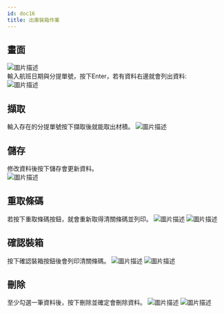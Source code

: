 ```yaml
---
id: doc16
title: 出庫裝箱作業
---
```

## 畫面  
![圖片描述](/img/hiclick/Packing_home.png)  
輸入航班日期與分提單號，按下Enter，若有資料右邊就會列出資料:  
![圖片描述](/img/hiclick/Packing_Enter.png)
## 擷取
輸入存在的分提單號按下擷取後就能取出材積。
![圖片描述](/img/hiclick/Packing_cut.png)
## 儲存
修改資料後按下儲存會更新資料。    
![圖片描述](/img/hiclick/Packing_save.png)
## 重取條碼
若按下重取條碼按鈕，就會重新取得清關條碼並列印。
![圖片描述](/img/hiclick/Packing_Reprint.png)
![圖片描述](/img/hiclick/Packing_Reprint2.png)
## 確認裝箱
按下確認裝箱按鈕後會列印清關條碼。
![圖片描述](/img/hiclick/Packing_print.png)
![圖片描述](/img/hiclick/Packing_print2.png)
## 刪除
至少勾選一筆資料後，按下刪除並確定會刪除資料。
![圖片描述](/img/hiclick/Packing_delete.png)
![圖片描述](/img/hiclick/Packing_delete2.png)